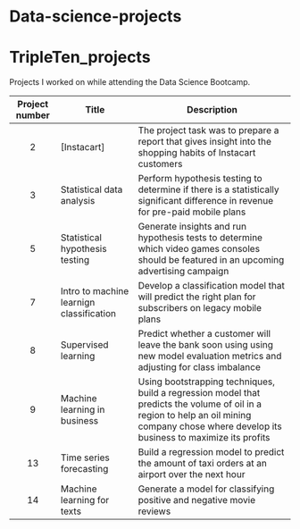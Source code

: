 # Data-science-projects
# TripleTen_projects
Projects I worked on while attending the Data Science Bootcamp.


| Project number | Title | Description |
| :-----------: | ----------- |----------- |
| 2 | [Instacart]| The project task was to prepare a report that gives insight into the shopping habits of Instacart customers |
| 3 | Statistical data analysis | Perform hypothesis testing to determine if there is a statistically significant difference in revenue for pre-paid mobile plans |
| 5 | Statistical hypothesis testing | Generate insights and run hypothesis tests to determine which video games consoles should be featured in an upcoming advertising campaign |
| 7 | Intro to machine learnign classification | Develop a classification model that will predict the right plan for subscribers on legacy mobile plans |
| 8 | Supervised learning | Predict whether a customer will leave the bank soon using using new model evaluation metrics and adjusting for class imbalance |
| 9 | Machine learning in business | Using bootstrapping techniques, build a regression model that predicts the volume of oil in a region to help an oil mining company chose where develop its business to maximize its profits |
| 13 | Time series forecasting | Build a regression model to predict the amount of taxi orders at an airport over the next hour |
| 14 | Machine learning for texts | Generate a model for classifying positive and negative movie reviews |


